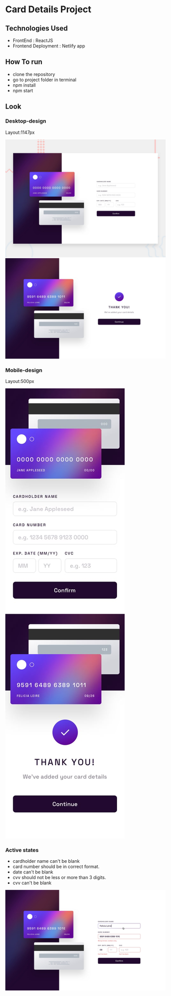 # Card Details Project
## Technologies Used
- FrontEnd : ReactJS
- Frontend Deployment : Netlify app

## How To run
- clone the repository
- go to project folder in terminal
- npm install
- npm start

## Look
### Desktop-design
Layout:1147px

![Desktop Design](./public/design/desktop-preview.jpg)
![Desktop Design](./public/design/complete-state-desktop.jpg)


### Mobile-design
Layout:500px

![Mobile Design](./public/design/mobile-design.jpg)
![Mobile Design](./public/design/complete-state-mobile.jpg)

### Active states
- cardholder name can't be blank
- card number should be in correct format.
- date can't be blank
- cvv should not be less or more than 3 digits.
- cvv can't be blank

![Active State](./public/design/active-states.jpg)
